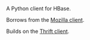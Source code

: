A Python client for HBase.

Borrows from the [Mozilla client](http://code.google.com/p/socorro/source/browse/trunk/socorro/hbase/hbaseClient.py).

Builds on the [Thrift client](http://pypi.python.org/pypi/python-hbase/0.20.4).

